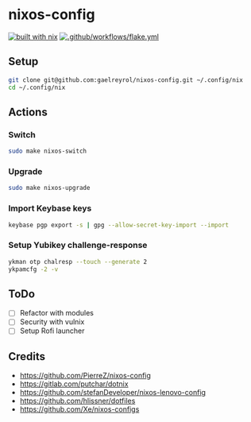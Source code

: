 # nixos-config

[![built with nix](https://builtwithnix.org/badge.svg)](https://builtwithnix.org)
[![.github/workflows/flake.yml](https://github.com/gaelreyrol/nixos-config/actions/workflows/flake.yml/badge.svg)](https://github.com/gaelreyrol/nixos-config/actions/workflows/flake.yml)

## Setup

```bash
git clone git@github.com:gaelreyrol/nixos-config.git ~/.config/nix
cd ~/.config/nix
```

## Actions

### Switch

```bash
sudo make nixos-switch
```

### Upgrade

```bash
sudo make nixos-upgrade
```

### Import Keybase keys

```bash
keybase pgp export -s | gpg --allow-secret-key-import --import
```

### Setup Yubikey challenge-response

```bash
ykman otp chalresp --touch --generate 2
ykpamcfg -2 -v
```

## ToDo

- [ ] Refactor with modules
- [ ] Security with vulnix
- [ ] Setup Rofi launcher

## Credits

- https://github.com/PierreZ/nixos-config
- https://gitlab.com/putchar/dotnix
- https://github.com/stefanDeveloper/nixos-lenovo-config
- https://github.com/hlissner/dotfiles
- https://github.com/Xe/nixos-configs
